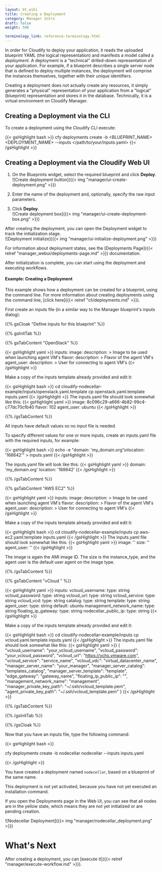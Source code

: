 ```yaml
---
layout: bt_wiki
title: Creating a Deployment
category: Manager Intro
draft: false
weight: 500

terminology_link: reference-terminology.html
---
```


In order for Cloudify to deploy your application, it reads the uploaded blueprint YAML (the logical representation) and manifests a model called a _deployment_. A deployment is a "technical" drilled-down representation of your application. For example, if a blueprint describes a single server node that is defined to deploy multiple instances, the deployment will comprise the instances themselves, together with their unique identifiers.

Creating a deployment does not actually create any resources, it simply generates a "physical" representation of your application from a "logical" (blueprint) representation and stores it in the database. Technically, it is a virtual environment on Cloudify Manager.


## Creating a Deployment via the CLI

To create a deployment using the Cloudify CLI execute:

{{< gsHighlight  bash >}}
cfy deployments create -b <BLUEPRINT_NAME> <DEPLOYMENT_NAME> --inputs </path/to/your/inputs.yaml​>
{{< /gsHighlight >}}


## Creating a Deployment via the Cloudify Web UI

1. On the Blueprints widget, select the required blueprint and click **Deploy**.   <br/>
   ![Create deployment button]({{< img "manager/ui-create-deployment.png" >}})

2. Enter the name of the deployment and, optionally, specify the raw input parameters.

3. Click **Deploy**.   <br/>
   ![Create deployment box]({{< img "manager/ui-create-deployment-box.png" >}})
   

After creating the deployment, you can open the Deployment widget to track the initialization stage.<br/>
![Deployment initialize]({{< img "manager/ui-initialize-deployment.png" >}})<br>

For information about deployment states, see the [Deployments Page]({{< relref "manager_webui/deployments-page.md" >}}) documentation.

After initialization is complete, you can start using the deployment and executing workflows.


#### Example: Creating a Deployment

This example shows how a deployment can be created for a blueprint, using the command line. For more information about creating deployments using the command line, [click here]({{< relref "cli/deployments.md" >}}).

First create an inputs file (in a similar way to the Manager blueprint's inputs dialog):


  {{% gsCloak "Define inputs for this blueprint" %}}

  {{% gsInitTab %}}

  {{% gsTabContent "OpenStack" %}}

  {{< gsHighlight  yaml >}}
  inputs:
    image:
      description: >
        Image to be used when launching agent VM's
    flavor:
      description: >
        Flavor of the agent VM's
    agent_user:
      description: >
        User for connecting to agent VM's
  {{< /gsHighlight >}}


Make a copy of the inputs template already provided and edit it:

  {{< gsHighlight  bash  >}}
  cd cloudify-nodecellar-example/inputs/openstack.yaml.template
  cp openstack.yaml.template inputs.yaml
  {{< /gsHighlight >}}
  The inputs.yaml file should look somewhat like this:
  {{< gsHighlight  yaml >}}
  image: 8c096c29-a666-4b82-99c4-c77dc70cfb40
  flavor: 102
  agent_user: ubuntu
  {{< /gsHighlight >}}

  {{% /gsTabContent %}}

  
All inputs have default values so no input file is needed.

To specify different values for one or more inputs, create an inputs.yaml file with the required inputs, for example:

  {{< gsHighlight  bash  >}}
  echo -e "domain: 'my_domain.org'\nlocation: '168642'" > inputs.yaml
  {{< /gsHighlight >}}

  The inputs.yaml file will look like this:
  {{< gsHighlight  yaml  >}}
  domain: 'my_domain.org'
  location: '168642'
  {{< /gsHighlight >}}

  {{% /gsTabContent %}}

  {{% gsTabContent "AWS EC2" %}}

  {{< gsHighlight  yaml >}}
  inputs:
    image:
      description: >
        Image to be used when launching agent VM's
    flavor:
      description: >
        Flavor of the agent VM's
    agent_user:
      description: >
        User for connecting to agent VM's
  {{< /gsHighlight >}}

Make a copy of the inputs template already provided and edit it:

  {{< gsHighlight  bash  >}}
  cd cloudify-nodecellar-example/inputs
  cp aws-ec2.yaml.template inputs.yaml
  {{< /gsHighlight >}}
  The inputs.yaml file should look somewhat like this:
  {{< gsHighlight  yaml >}}
    image: ''
    size: ''
    agent_user: ''
  {{< /gsHighlight >}}

The image is again the AMI image ID. The size is the instance_type, and the agent user is the default user agent on the image type.

  {{% /gsTabContent %}}

  {{% gsTabContent "vCloud " %}}

  {{< gsHighlight  yaml >}}
  inputs:
    vcloud_username:
        type: string
    vcloud_password:
        type: string
    vcloud_url:
        type: string
    vcloud_service:
        type: string
    vcloud_vcd:
        type: string
    catalog:
      type: string
    template:
      type: string
    agent_user:
      type: string
      default: ubuntu
    management_network_name:
      type: string
    floating_ip_gateway:
      type: string
    nodecellar_public_ip:
      type: string
  {{< /gsHighlight >}}

Make a copy of the inputs template already provided and edit it:

  {{< gsHighlight  bash  >}}
  cd cloudify-nodecellar-example/inputs
  cp vcloud.yaml.template inputs.yaml
  {{< /gsHighlight >}}
  The inputs.yaml file should look somewhat like this:
  {{< gsHighlight  yaml >}}
  {
      "vcloud_username": "your_vcloud_username",
      "vcloud_password": "your_vcloud_password",
      "vcloud_url": "https://vchs.vmware.com",
      "vcloud_service": "service_name",
      "vcloud_vdc": "virtual_datacenter_name",
      "manager_server_name": "your_manager",
      "manager_server_catalog": "templates_catalog",
      "manager_server_template": "template",
      "edge_gateway": "gateway_name",
      "floating_ip_public_ip": "",
      "management_network_name": "management",
      "manager_private_key_path": "~/.ssh/vcloud_template.pem",
      "agent_private_key_path": "~/.ssh/vcloud_template.pem"
  }
  {{< /gsHighlight >}}

  {{% /gsTabContent %}}

  {{% /gsInitTab %}}

  {{% /gsCloak %}}


Now that you have an inputs file, type the following command:

{{< gsHighlight  bash >}}

cfy deployments create -b nodecellar nodecellar --inputs inputs.yaml

{{< /gsHighlight >}}

You have created a deployment named `nodecellar`, based on a blueprint of the same name.

This deployment is not yet activated, because you have not yet executed an installation command.

If you open the Deployments page in the Web UI, you can see that all nodes are in the yellow state, which means they are not yet initialized or are pending creation.

![Nodecellar Deployment]({{< img "manager/nodecellar_deployment.png" >}})


# What's Next

After creating a deployment, you can [execute it]({{< relref "manager/execute-workflow.md" >}}).
